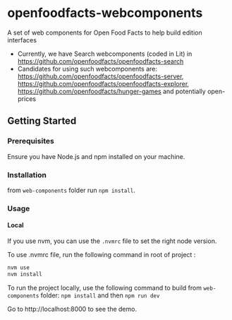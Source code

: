 # openfoodfacts-webcomponents

A set of web components for Open Food Facts to help build edition interfaces

- Currently, we have Search webcomponents (coded in Lit) in https://github.com/openfoodfacts/openfoodfacts-search
- Candidates for using such webcomponents are: https://github.com/openfoodfacts/openfoodfacts-server, https://github.com/openfoodfacts/openfoodfacts-explorer, https://github.com/openfoodfacts/hunger-games and potentially open-prices

## Getting Started

### Prerequisites

Ensure you have Node.js and npm installed on your machine.

### Installation

from `web-components` folder run `npm install`.

### Usage

#### Local

If you use nvm, you can use the `.nvmrc` file to set the right node version.

To use .nvmrc file, run the following command in root of project :

```bash
nvm use
nvm install

```

To run the project locally, use the following command to build from `web-components` folder:
`npm install`
and then
`npm run dev`

Go to http://localhost:8000 to see the demo.
